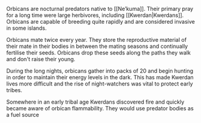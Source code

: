 Orbicans are nocturnal predators native to [[Ne’kuma]]. Their primary pray for a long time were large herbivores, including [[Kwerdan|Kwerdans]]. Orbicans are capable of breeding quite rapidly and are considered invasive in some islands.

Orbicans mate twice every year. They store the reproductive material of their mate in their bodies in between the mating seasons and continually fertilise their seeds. Orbicans drop these seeds along the paths they walk and don't raise their young.

During the long nights, orbicans gather into packs of 20 and begin hunting in order to maintain their energy levels in the dark. This has made Kwerdan lives more difficult and the rise of night-watchers was vital to protect early tribes.

Somewhere in an early tribal age Kwerdans discovered fire and quickly became aware of orbican flammability. They would use predator bodies as a fuel source